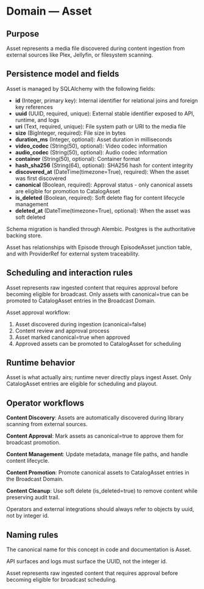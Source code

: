 # Domain — Asset

## Purpose

Asset represents a media file discovered during content ingestion from external sources like Plex, Jellyfin, or filesystem scanning.

## Persistence model and fields

Asset is managed by SQLAlchemy with the following fields:

- **id** (Integer, primary key): Internal identifier for relational joins and foreign key references
- **uuid** (UUID, required, unique): External stable identifier exposed to API, runtime, and logs
- **uri** (Text, required, unique): File system path or URI to the media file
- **size** (BigInteger, required): File size in bytes
- **duration_ms** (Integer, optional): Asset duration in milliseconds
- **video_codec** (String(50), optional): Video codec information
- **audio_codec** (String(50), optional): Audio codec information
- **container** (String(50), optional): Container format
- **hash_sha256** (String(64), optional): SHA256 hash for content integrity
- **discovered_at** (DateTime(timezone=True), required): When the asset was first discovered
- **canonical** (Boolean, required): Approval status - only canonical assets are eligible for promotion to CatalogAsset
- **is_deleted** (Boolean, required): Soft delete flag for content lifecycle management
- **deleted_at** (DateTime(timezone=True), optional): When the asset was soft deleted

Schema migration is handled through Alembic. Postgres is the authoritative backing store.

Asset has relationships with Episode through EpisodeAsset junction table, and with ProviderRef for external system traceability.

## Scheduling and interaction rules

Asset represents raw ingested content that requires approval before becoming eligible for broadcast. Only assets with canonical=true can be promoted to CatalogAsset entries in the Broadcast Domain.

Asset approval workflow:

1. Asset discovered during ingestion (canonical=false)
2. Content review and approval process
3. Asset marked canonical=true when approved
4. Approved assets can be promoted to CatalogAsset for scheduling

## Runtime behavior

Asset is what actually airs; runtime never directly plays ingest Asset. Only CatalogAsset entries are eligible for scheduling and playout.

## Operator workflows

**Content Discovery**: Assets are automatically discovered during library scanning from external sources.

**Content Approval**: Mark assets as canonical=true to approve them for broadcast promotion.

**Content Management**: Update metadata, manage file paths, and handle content lifecycle.

**Content Promotion**: Promote canonical assets to CatalogAsset entries in the Broadcast Domain.

**Content Cleanup**: Use soft delete (is_deleted=true) to remove content while preserving audit trail.

Operators and external integrations should always refer to objects by uuid, not by integer id.

## Naming rules

The canonical name for this concept in code and documentation is Asset.

API surfaces and logs must surface the UUID, not the integer id.

Asset represents raw ingested content that requires approval before becoming eligible for broadcast scheduling.
